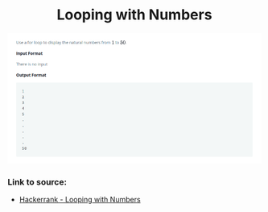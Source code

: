 <h1 align="center">Looping with Numbers</h1>

![alt text](https://github.com/matthew01lokiet/Github-repos-images/blob/main/Other/Bash/looping_with_numbers.png)

### Link to source: 
- <a href="https://www.hackerrank.com/challenges/bash-tutorials---looping-with-numbers/problem">Hackerrank - Looping with Numbers</a>

